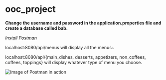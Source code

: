 # ooc_project

**Change the username and password in the application.properties file and create a database called bab.**

*Install [Postman](https://www.getpostman.com/)*

localhost:8080/api/menus will display all the menus:.

localhost:8080/api/{main_dishes, desserts, appetizers, non_coffees, coffees, toppings} will display whatever type of menu you choose.

![Image of Postman in action](https://i.imgur.com/yXXBGsx.png)
